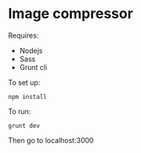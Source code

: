 # Image compressor

Requires:

* Nodejs
* Sass
* Grunt cli

To set up:

```
npm install
```

To run:

```
grunt dev
```

Then go to localhost:3000